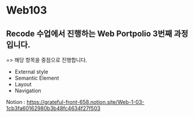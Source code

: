 # Web103

## Recode 수업에서 진행하는 Web Portpolio 3번째 과정입니다.
=> 해당 항목을 중점으로 진행합니다.
- External style
- Semantic Element
- Layout
- Navigation

Notion : https://grateful-front-658.notion.site/Web-1-03-1cb3fa60162980b3b48fc4634f27f503